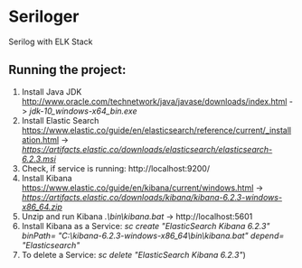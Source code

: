 # Seriloger
Serilog with ELK Stack


## Running the project:
1. Install Java JDK http://www.oracle.com/technetwork/java/javase/downloads/index.html -> _jdk-10_windows-x64_bin.exe_ 
2. Install Elastic Search https://www.elastic.co/guide/en/elasticsearch/reference/current/_installation.html -> _https://artifacts.elastic.co/downloads/elasticsearch/elasticsearch-6.2.3.msi_
3. Check, if service is running: http://localhost:9200/
4. Install Kibana https://www.elastic.co/guide/en/kibana/current/windows.html -> _https://artifacts.elastic.co/downloads/kibana/kibana-6.2.3-windows-x86_64.zip_
5. Unzip and run Kibana _.\bin\kibana.bat_ -> http://localhost:5601
6. Install Kibana as a Service:
_sc create "ElasticSearch Kibana 6.2.3" binPath= "C:\kibana-6.2.3-windows-x86_64\bin\kibana.bat" depend= "Elasticsearch"_ 
7. To delete a Service: 
_sc delete "ElasticSearch Kibana 6.2.3"_)
